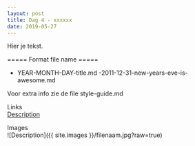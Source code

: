 ```yaml
---
layout: post
title: Dag 4 - xxxxxx
date: 2019-05-27
---
```

Hier je tekst.

===== Format file name =====
- YEAR-MONTH-DAY-title.md
-2011-12-31-new-years-eve-is-awesome.md

Voor extra info zie de file style-guide.md

Links  
[Description](http://example.com)

Images  
![Description]({{ site.images }}/filenaam.jpg?raw=true)
